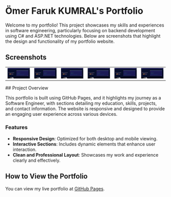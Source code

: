 # Ömer Faruk KUMRAL's Portfolio

Welcome to my portfolio! This project showcases my skills and experiences in software engineering, particularly focusing on backend development using C# and ASP.NET technologies. Below are screenshots that highlight the design and functionality of my portfolio website.

## Screenshots
<table>
  <tr>
    <td><img src="./assets/screenshots/first.png" alt="Giriş Ekranı" width="100%"/></td>
    <td><img src="./assets/screenshots/first.png" alt="Kayıt Ekranı" width="100%"/></td>
    <td><img src="./assets/screenshots/first.png" alt="Ana Sayfa" width="100%"/></td>
    <td><img src="./assets/screenshots/first.png" alt="Ana Sayfa" width="100%"/></td>
    <td><img src="./assets/screenshots/first.png" alt="Ana Sayfa" width="100%"/></td>
    <td><img src="./assets/screenshots/first.png" alt="Ana Sayfa" width="100%"/></td>
  
    
  </tr>
</table>
## Project Overview

This portfolio is built using GitHub Pages, and it highlights my journey as a Software Engineer, with sections detailing my education, skills, projects, and contact information. The website is responsive and designed to provide an engaging user experience across various devices.

### Features

- **Responsive Design**: Optimized for both desktop and mobile viewing.
- **Interactive Sections**: Includes dynamic elements that enhance user interaction.
- **Clean and Professional Layout**: Showcases my work and experience clearly and effectively.

## How to View the Portfolio

You can view my live portfolio at [GitHub Pages](https://github.com/thekumral/your-portfolio-link).
